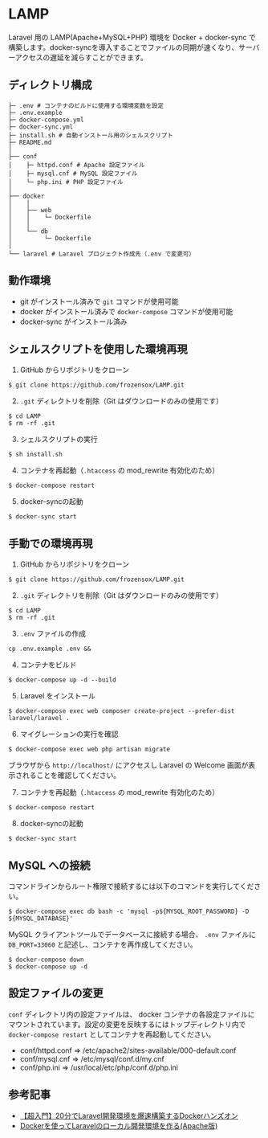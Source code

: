 # LAMP
Laravel 用の LAMP(Apache+MySQL+PHP) 環境を Docker + docker-sync で構築します。docker-syncを導入することでファイルの同期が速くなり、サーバーアクセスの遅延を減らすことができます。

## ディレクトリ構成
```
├─ .env # コンテナのビルドに使用する環境変数を設定
├─ .env.example
├─ docker-compose.yml
├─ docker-sync.yml
├─ install.sh # 自動インストール用のシェルスクリプト
├─ README.md
│
├── conf
│    ├─ httpd.conf # Apache 設定ファイル
│    ├─ mysql.cnf # MySQL 設定ファイル
│    └─ php.ini # PHP 設定ファイル
│
├── docker
│    │
│    ├── web
│    │    └─ Dockerfile
│    │
│    └── db
│         └─ Dockerfile
│
└── laravel # Laravel プロジェクト作成先（.env で変更可）
```

## 動作環境
- git がインストール済みで `git` コマンドが使用可能
- docker がインストール済みで `docker-compose` コマンドが使用可能
- docker-sync がインストール済み

## シェルスクリプトを使用した環境再現
1. GitHub からリポジトリをクローン
```
$ git clone https://github.com/frozensox/LAMP.git
```
2. `.git` ディレクトリを削除（Git はダウンロードのみの使用です）
```
$ cd LAMP
$ rm -rf .git
```
3. シェルスクリプトの実行
```
$ sh install.sh
```
4. コンテナを再起動（`.htaccess` の mod_rewrite 有効化のため）
```
$ docker-compose restart
```
5. docker-syncの起動
```
$ docker-sync start
```

## 手動での環境再現
1. GitHub からリポジトリをクローン
```
$ git clone https://github.com/frozensox/LAMP.git
```
2. `.git` ディレクトリを削除（Git はダウンロードのみの使用です）
```
$ cd LAMP
$ rm -rf .git
```
3. `.env` ファイルの作成
```
cp .env.example .env &&
```
4. コンテナをビルド
```
$ docker-compose up -d --build
```
5. Laravel をインストール
```
$ docker-compose exec web composer create-project --prefer-dist laravel/laravel .
```
6. マイグレーションの実行を確認
```
$ docker-compose exec web php artisan migrate
```
ブラウザから `http://localhost/` にアクセスし Laravel の Welcome 画面が表示されることを確認してください。

7. コンテナを再起動（`.htaccess` の mod_rewrite 有効化のため）
```
$ docker-compose restart
```
8. docker-syncの起動
```
$ docker-sync start
```


## MySQL への接続
コマンドラインからルート権限で接続するには以下のコマンドを実行してください。
```
$ docker-compose exec db bash -c 'mysql -p${MYSQL_ROOT_PASSWORD} -D ${MYSQL_DATABASE}'
```
MySQL クライアントツールでデータベースに接続する場合、 `.env` ファイルに `DB_PORT=33060` と記述し、コンテナを再作成してください。
```
$ docker-compose down
$ docker-compose up -d
```

## 設定ファイルの変更
`conf` ディレクトリ内の設定ファイルは、 docker コンテナの各設定ファイルにマウントされています。設定の変更を反映するにはトップディレクトリ内で`docker-compose restart` としてコンテナを再起動してください。
- conf/httpd.conf  => /etc/apache2/sites-available/000-default.conf
- conf/mysql.cnf   => /etc/mysql/conf.d/my.cnf
- conf/php.ini     => /usr/local/etc/php/conf.d/php.ini

## 参考記事
- [【超入門】20分でLaravel開発環境を爆速構築するDockerハンズオン](https://qiita.com/ucan-lab/items/56c9dc3cf2e6762672f4)
- [Dockerを使ってLaravelのローカル開発環境を作る(Apache版)](https://qiita.com/ucan-lab/items/38cd04cee1f3f9e024b9)
